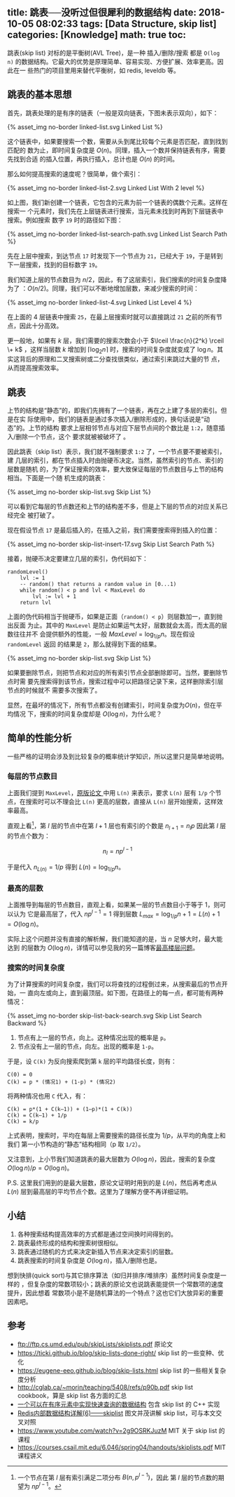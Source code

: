 title: 跳表──没听过但很犀利的数据结构
date: 2018-10-05 08:02:33
tags: [Data Structure, skip list]
categories: [Knowledge]
math: true
toc:
---

跳表(skip list) 对标的是平衡树(AVL Tree)，是一种 插入/删除/搜索 都是 `O(log
n)` 的数据结构。它最大的优势是原理简单、容易实现、方便扩展、效率更高。因此在一
些热门的项目里用来替代平衡树，如 redis, leveldb 等。

<!--more-->

## 跳表的基本思想

首先，跳表处理的是有序的链表（一般是双向链表，下图未表示双向），如下：

{% asset_img no-border linked-list.svg Linked List %}

这个链表中，如果要搜索一个数，需要从头到尾比较每个元素是否匹配，直到找到匹配的
数为止，即时间复杂度是 $O(n)$。同理，插入一个数并保持链表有序，需要先找到合适
的插入位置，再执行插入，总计也是 $O(n)$ 的时间。

那么如何提高搜索的速度呢？很简单，做个索引：

{% asset_img no-border linked-list-2.svg Linked List With 2 level %}

如上图，我们新创建一个链表，它包含的元素为前一个链表的偶数个元素。这样在搜索一
个元素时，我们先在上层链表进行搜索，当元素未找到时再到下层链表中搜索。例如搜索
数字 `19` 时的路径如下图：

{% asset_img no-border linked-list-search-path.svg Linked List Search Path %}

先在上层中搜索，到达节点 `17` 时发现下一个节点为 `21`，已经大于 `19`，于是转到
下一层搜索，找到的目标数字 `19`。

我们知道上层的节点数目为 $n/2$，因此，有了这层索引，我们搜索的时间复杂度降为了
：$O(n/2)$。同理，我们可以不断地增加层数，来减少搜索的时间：

{% asset_img no-border linked-list-4.svg Linked List Level 4 %}

在上面的 4 层链表中搜索 `25`，在最上层搜索时就可以直接跳过 `21` 之前的所有节
点，因此十分高效。

更一般地，如果有 $k$ 层，我们需要的搜索次数会小于 $\lceil \frac{n}{2^k} \rceil \+ k$
，这样当层数 $k$ 增加到 $\lceil \log_{2} n \rceil$ 时，搜索的时间复杂度就变成了
$\log n$。其实这背后的原理和二叉搜索树或二分查找很类似，通过索引来跳过大量的节
点，从而提高搜索效率。

## 跳表

上节的结构是“静态”的，即我们先拥有了一个链表，再在之上建了多层的索引。但是在实
际使用中，我们的链表是通过多次插入/删除形成的，换句话说是“动态”的。上节的结构
要求上层相邻节点与对应下层节点间的个数比是 `1:2`，随意插入/删除一个节点，这个
要求就被被破坏了
。

因此跳表（skip list）表示，我们就不强制要求 `1:2` 了，一个节点要不要被索引，建
几层的索引，都在节点插入时由抛硬币决定。当然，虽然索引的节点、索引的层数是随机
的，为了保证搜索的效率，要大致保证每层的节点数目与上节的结构相当。下面是一个随
机生成的跳表：

{% asset_img no-border skip-list.svg Skip List %}

可以看到它每层的节点数还和上节的结构差不多，但是上下层的节点的对应关系已经完全
被打破了。

现在假设节点 `17` 是最后插入的，在插入之前，我们需要搜索得到插入的位置：

{% asset_img no-border skip-list-insert-17.svg Skip List Search Path %}

接着，抛硬币决定要建立几层的索引，伪代码如下：

```
randomLevel()
    lvl := 1
    -- random() that returns a random value in [0...1)
    while random() < p and lvl < MaxLevel do
        lvl := lvl + 1
    return lvl
```

上面的伪代码相当于抛硬币，如果是正面（`random() < p`）则层数加一，直到抛出反面
为止。其中的 `MaxLevel` 是防止如果运气太好，层数就会太高，而太高的层数往往并不
会提供额外的性能，一般 $MaxLevel = \log_{1/p}{n}$。现在假设 `randomLevel` 返回
的结果是 `2`，那么就得到下面的结果。

{% asset_img no-border skip-list.svg Skip List %}

如果要删除节点，则把节点和对应的所有索引节点全部删除即可。当然，要删除节点时需
要先搜索得到该节点，搜索过程中可以把路径记录下来，这样删除索引层节点的时候就不
需要多次搜索了。

显然，在最坏的情况下，所有节点都没有创建索引，时间复杂度为$O(n)$，但在平均情况
下，搜索的时间复杂度却是 $O(\log n)$，为什么呢？

## 简单的性能分析

一些严格的证明会涉及到比较复杂的概率统计学知识，所以这里只是简单地说明。

### 每层的节点数目

上面我们提到 `MaxLevel`，[原版论文
](ftp://ftp.cs.umd.edu/pub/skipLists/skiplists.pdf) 中用 `L(n)` 来表示，要求
`L(n)` 层有 `1/p` 个节点，在搜索时可以不理会比 `L(n)` 更高的层数，直接从
`L(n)` 层开始搜索，这样效率最高。

直观上看[^1]，第 $l$ 层的节点中在第 $l+1$ 层也有索引的个数是 $n_{l+1} = n_l  p$ 因此第 $l$ 层的节点个数为：

$$
n_l = n p^{l-1}
$$

于是代入 $n_{L(n)} = 1/p$ 得到 $L(n) = \log_{1/p}n$。

### 最高的层数

上面推导到每层的节点数目，直观上看，如果某一层的节点数目小于等于 1，则可以认为
它是最高层了，代入 $np^{l-1} = 1$ 得到层数 $L_{max} = \log_{1/p}n + 1 = L(n) + 1 = O(\log n)$。

实际上这个问题并没有直接的解析解，我们能知道的是，当 $n$ 足够大时，最大能达到
的层数为 $O(\log n)$，详情可以参见我的另一篇博客[最高楼层问题](/2018/max-level-of-skiplist)。


[^1]: 一个节点在第 $l$ 层有索引满足二项分布 $B(n, p^{l-1})$，因此
  第 $l$ 层的节点数的期望为 $np^{l-1}$。

### 搜索的时间复杂度

为了计算搜索的时间复杂度，我们可以将查找的过程倒过来，从搜索最后的节点开始，一
直向左或向上，直到最顶层。如下图，在路径上的每一点，都可能有两种情况：

{% asset_img no-border skip-list-back-search.svg Skip List Search Backward %}

1. 节点有上一层的节点，向上。这种情况出现的概率是 `p`。
2. 节点没有上一层的节点，向左。出现的概率是 `1-p`。

于是，设 `C(k)` 为反向搜索爬到第 `k` 层的平均路径长度，则有：

```
C(0) = 0
C(k) = p * (情况1) + (1-p) * (情况2)
```

将两种情况也用 `C` 代入，有：

```
C(k) = p*(1 + C(k–1)) + (1–p)*(1 + C(k))
C(k) = C(k–1) + 1/p
C(k) = k/p
```

上式表明，搜索时，平均在每层上需要搜索的路径长度为 $1/p$，从平均的角度上和我们
第一小节构造的“静态”结构相同（p 取 `1/2`）。

又注意到，上小节我们知道跳表的最大层数为 $O(\log n)$，因此，搜索的复杂度
$O(\log n) / p = O(\log n)$。

P.S. 这里我们用到的是最大层数，原论文证明时用到的是 $L(n)$，然后再考虑从
$L(n)$ 层到最高层的平均节点个数。这里为了理解方便不再详细证明。

## 小结

1. 各种搜索结构提高效率的方式都是通过空间换时间得到的。
2. 跳表最终形成的结构和搜索树很相似。
3. 跳表通过随机的方式来决定新插入节点来决定索引的层数。
4. 跳表搜索的时间复杂度是 $O(\log n)$，插入/删除也是。

想到快排(quick sort)与其它排序算法（如归并排序/堆排序）虽然时间复杂度是一样的
，但复杂度的常数项较小；跳表的原论文也说跳表能提供一个常数项的速度提升，因此想着
常数项小是不是随机算法的一个特点？这也它们大放异彩的重要因素吧。

## 参考

- ftp://ftp.cs.umd.edu/pub/skipLists/skiplists.pdf 原论文
- https://ticki.github.io/blog/skip-lists-done-right/ skip list 的一些变种、优化
- https://eugene-eeo.github.io/blog/skip-lists.html skip list 的一些相关复杂度分析
- http://cglab.ca/~morin/teaching/5408/refs/p90b.pdf skip list cookbook，算是
    skip list 各方面的汇总
- [一个可以在有序元素中实现快速查询的数据结构](https://juejin.im/entry/59b0eed46fb9a0249471f357) 包含 skip list 的 C++ 实现
- [Redis内部数据结构详解(6)——skiplist](http://zhangtielei.com/posts/blog-redis-skiplist.html) 图文并茂讲解 skip list，可与本文交叉对照
- https://www.youtube.com/watch?v=2g9OSRKJuzM MIT 关于 skip list 的课程
- https://courses.csail.mit.edu/6.046/spring04/handouts/skiplists.pdf MIT 课程讲义
